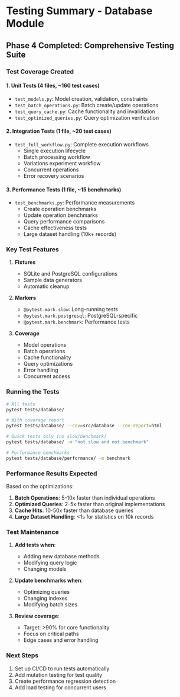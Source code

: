 # Testing Summary - Database Module

## Phase 4 Completed: Comprehensive Testing Suite

### Test Coverage Created

#### 1. **Unit Tests** (4 files, ~160 test cases)
- `test_models.py`: Model creation, validation, constraints
- `test_batch_operations.py`: Batch create/update operations
- `test_query_cache.py`: Cache functionality and invalidation
- `test_optimized_queries.py`: Query optimization verification

#### 2. **Integration Tests** (1 file, ~20 test cases)
- `test_full_workflow.py`: Complete execution workflows
  - Single execution lifecycle
  - Batch processing workflow
  - Variations experiment workflow
  - Concurrent operations
  - Error recovery scenarios

#### 3. **Performance Tests** (1 file, ~15 benchmarks)
- `test_benchmarks.py`: Performance measurements
  - Create operation benchmarks
  - Update operation benchmarks
  - Query performance comparisons
  - Cache effectiveness tests
  - Large dataset handling (10k+ records)

### Key Test Features

1. **Fixtures**
   - SQLite and PostgreSQL configurations
   - Sample data generators
   - Automatic cleanup

2. **Markers**
   - `@pytest.mark.slow`: Long-running tests
   - `@pytest.mark.postgresql`: PostgreSQL-specific
   - `@pytest.mark.benchmark`: Performance tests

3. **Coverage**
   - Model operations
   - Batch operations
   - Cache functionality
   - Query optimizations
   - Error handling
   - Concurrent access

### Running the Tests

```bash
# All tests
pytest tests/database/

# With coverage report
pytest tests/database/ --cov=src/database --cov-report=html

# Quick tests only (no slow/benchmark)
pytest tests/database/ -m "not slow and not benchmark"

# Performance benchmarks
pytest tests/database/performance/ -m benchmark
```

### Performance Results Expected

Based on the optimizations:

1. **Batch Operations**: 5-10x faster than individual operations
2. **Optimized Queries**: 2-5x faster than original implementations
3. **Cache Hits**: 10-50x faster than database queries
4. **Large Dataset Handling**: <1s for statistics on 10k records

### Test Maintenance

1. **Add tests when**:
   - Adding new database methods
   - Modifying query logic
   - Changing models

2. **Update benchmarks when**:
   - Optimizing queries
   - Changing indexes
   - Modifying batch sizes

3. **Review coverage**:
   - Target: >90% for core functionality
   - Focus on critical paths
   - Edge cases and error handling

### Next Steps

1. Set up CI/CD to run tests automatically
2. Add mutation testing for test quality
3. Create performance regression detection
4. Add load testing for concurrent users